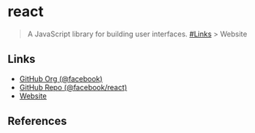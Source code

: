 # react

> A JavaScript library for building user interfaces.
[#Links](#links) > Website

## Links

- [GitHub Org (@facebook)](https://github.com/facebook)
- [GitHub Repo (@facebook/react)](https://github.com/facebook/react)
- [Website](https://reactjs.org)

## References
